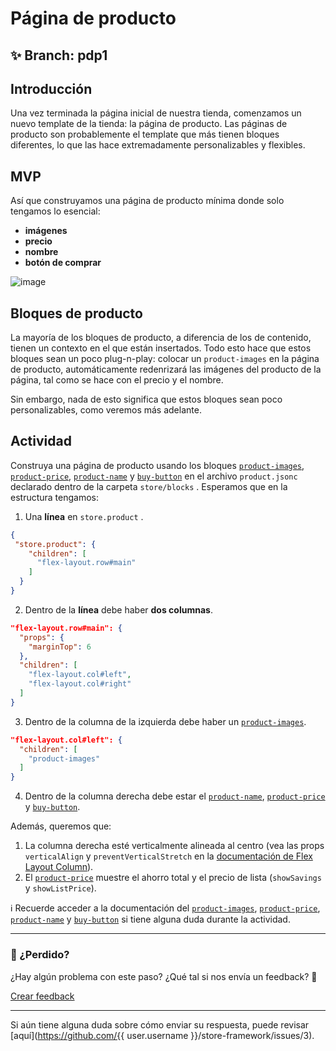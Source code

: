 # Página de producto

## :sparkles: **Branch:** pdp1

## Introducción

Una vez terminada la página inicial de nuestra tienda, comenzamos un nuevo template de la tienda: la página de producto. Las páginas de producto son probablemente el template que más tienen bloques diferentes, lo que las hace extremadamente personalizables y flexibles.

## MVP

Así que construyamos una página de producto mínima donde solo tengamos lo esencial:

- **imágenes**
- **precio**
- **nombre**
- **botón de comprar**

![image](https://user-images.githubusercontent.com/18701182/69375575-6b632780-0c87-11ea-85d2-41e1e858a33e.png)

## Bloques de producto

La mayoría de los bloques de producto, a diferencia de los de contenido, tienen un contexto en el que están insertados. Todo esto hace que estos bloques sean un poco plug-n-play: colocar un `product-images` en la página de producto, automáticamente redenrizará las imágenes del producto de la página, tal como se hace con el precio y el nombre.

Sin embargo, nada de esto significa que estos bloques sean poco personalizables, como veremos más adelante.

## Actividad

Construya una página de producto usando los bloques [`product-images`](https://vtex.io/docs/components/product-related/vtex.store-components/product-images), [`product-price`](https://vtex.io/docs/components/product-related/vtex.store-components/product-price), [`product-name`](https://vtex.io/docs/components/product-related/vtex.store-components/product-name) y [`buy-button`](https://vtex.io/docs/app/vtex.store-components/buy-button) en el archivo `product.jsonc` declarado dentro de la carpeta `store/blocks` . Esperamos que en la estructura tengamos:  

1. Una **línea** en `store.product` .

```json
{
 "store.product": {
    "children": [
      "flex-layout.row#main"
    ]
  }
}
```

2. Dentro de la **línea** debe haber **dos columnas**.

```json
"flex-layout.row#main": { 
  "props": { 
    "marginTop": 6
  },
  "children": [
    "flex-layout.col#left",
    "flex-layout.col#right"
  ]
}
```

3. Dentro de la columna de la izquierda debe haber un [`product-images`](https://vtex.io/docs/components/all/vtex.store-components/product-images).

```json
"flex-layout.col#left": {
  "children": [
    "product-images"
  ]
}
```

4. Dentro de la columna derecha debe estar el [`product-name`](https://vtex.io/docs/components/all/vtex.store-components/product-name), [`product-price`](https://vtex.io/docs/components/all/vtex.store-components/product-price) y [`buy-button`](https://vtex.io/docs/app/vtex.store-components/buy-button).

Además, queremos que:

1. La columna derecha esté verticalmente alineada al centro (vea las props `verticalAlign` y `preventVerticalStretch` en la [documentación de Flex Layout Column](https://vtex.io/docs/app/vtex.flex-layout#flex-layoutcol)).
2. El [`product-price`](https://vtex.io/docs/components/all/vtex.store-components/product-price#configuration) muestre el ahorro total y el precio de lista (`showSavings` y `showListPrice`).

:information_source: Recuerde acceder a la documentación del  [`product-images`](https://vtex.io/docs/components/product-related/vtex.store-components/product-images), [`product-price`](https://vtex.io/docs/components/product-related/vtex.store-components/product-price), [`product-name`](https://vtex.io/docs/components/product-related/vtex.store-components/product-name) y [`buy-button`](https://vtex.io/docs/app/vtex.store-components/buy-button)  si tiene alguna duda durante la actividad. 

---

### :no_entry_sign: ¿Perdido? 

¿Hay algún problema con este paso? ¿Qué tal si nos envía un feedback? :pray:

[Crear feedback](https://docs.google.com/forms/d/e/1FAIpQLSeaWrm0Hogm-txm5Ww6mUa68eDuE3WnpFjUSVJ3Wi3dnmCb7A/viewform?usp=pp_url&entry.1784529524=P%C3%A1gina+de+produto) 

----

Si aún tiene alguna duda sobre cómo enviar su respuesta, puede revisar [aquí](https://github.com/{{ user.username }}/store-framework/issues/3).
